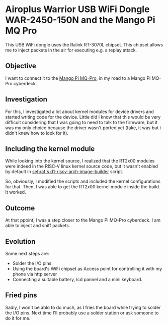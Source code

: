 # Airoplus Warrior USB WiFi Dongle WAR-2450-150N and the Mango Pi MQ Pro
This USB WiFi dongle uses the Ralink RT-3070L chipset. This chipset allows me to inject packets in the air for executing e.g. a replay attack.

## Objective
I want to connect it to the [Mango Pi MQ-Pro](mangopimqpro.md), in my road to a Mango Pi MQ-Pro cyberdeck. 

## Investigation
For this, I investigated a lot about kernel modules for device drivers and started writing code for the device. Little did I know that this would be very difficult considering that I was going to need to talk to the firmware, but it was my only choice because the driver wasn't ported yet (fake, it was but i didn't knew how to look for it). 
## Including the kernel module
While looking into the kernel source, I realized that the RT2x00 modules were indeed in the RISC-V linux kernel source code, but it wasn't enabled by default in [sehraf's d1-riscv-arch-image-builder](https://github.com/sehraf/d1-riscv-arch-image-builder) script. 

So, obviously, I modified the scripts and included the kernel configurations for that. Then, I was able to get the RT2x00 kernel module inside the build. It worked. 

## Outcome
At that ppoint, I was a step closer to the Mango Pi MQ-Pro cyberdeck. I am able to inject and sniff packets. 

## Evolution
Some next steps are:
- Solder the I/O pins
- Using the board's WiFi chipset as Access point for controlling it with my phone via http server
- Connecting a suitable battery, lcd pannel and a mini keyboard.

## Fried pins
Sadly, I won't be ablo to do much, as I fries the board while trying to solder the I/O pins. Next time I'll probably use a solder station or ask someone to do it for me.
